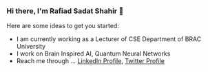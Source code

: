 ### Hi there, I'm Rafiad Sadat Shahir 👋

Here are some ideas to get you started:

- I am currently working as a Lecturer of CSE Department of BRAC University
- I work on Brain Inspired AI, Quantum Neural Networks
- Reach me through ... [LinkedIn Profile](https://www.linkedin.com/in/rafiad-sadat-shahir-5359651ba), [Twitter Profile](https://x.com/rafiadsadat14)
